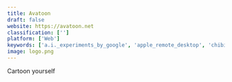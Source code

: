 ```yaml
---
title: Avatoon
draft: false 
website: https://avatoon.net
classification: ['']
platform: ['Web']
keywords: ['a.i._experiments_by_google', 'apple_remote_desktop', 'chibi_center', 'emojify', 'faceapp', 'meitu', 'prisma']
image: logo.png
---
```

Cartoon yourself
